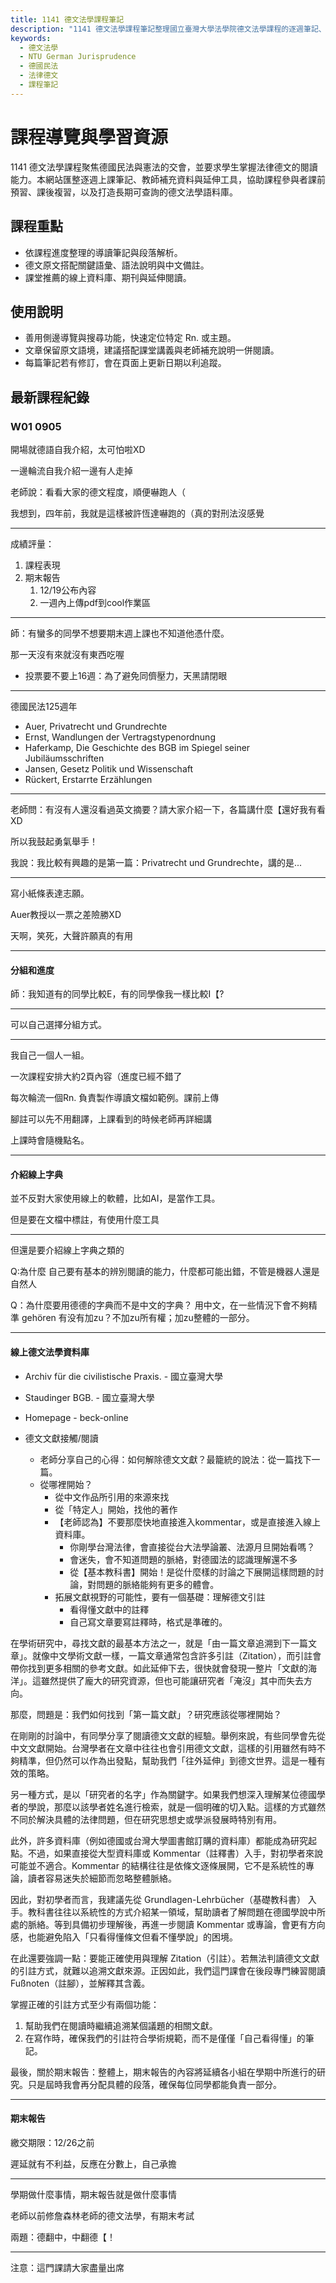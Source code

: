```yaml
---
title: 1141 德文法學課程筆記
description: "1141 德文法學課程筆記整理國立臺灣大學法學院德文法學課程的逐週筆記、德國民法原文與法律德文關鍵詞，協助快速掌握課堂重點與延伸資料。"
keywords:
  - 德文法學
  - NTU German Jurisprudence
  - 德國民法
  - 法律德文
  - 課程筆記
---
```


# 課程導覽與學習資源

1141 德文法學課程聚焦德國民法與憲法的交會，並要求學生掌握法律德文的閱讀能力。本網站匯整逐週上課筆記、教師補充資料與延伸工具，協助課程參與者課前預習、課後複習，以及打造長期可查詢的德文法學語料庫。

## 課程重點

- 依課程進度整理的導讀筆記與段落解析。
- 德文原文搭配關鍵語彙、語法說明與中文備註。
- 課堂推薦的線上資料庫、期刊與延伸閱讀。

## 使用說明

- 善用側邊導覽與搜尋功能，快速定位特定 Rn. 或主題。
- 文章保留原文語境，建議搭配課堂講義與老師補充說明一併閱讀。
- 每篇筆記若有修訂，會在頁面上更新日期以利追蹤。

## 最新課程紀錄

### W01 0905



開場就德語自我介紹，太可怕啦XD

一邊輪流自我介紹一邊有人走掉


老師說：看看大家的德文程度，順便嚇跑人（

我想到，四年前，我就是這樣被許恆達嚇跑的（真的對刑法沒感覺

---


成績評量：

1. 課程表現
2. 期末報告
   1. 12/19公布內容
   2. 一週內上傳pdf到cool作業區



---

師：有蠻多的同學不想要期末週上課也不知道他憑什麼。




那一天沒有來就沒有東西吃喔



- 投票要不要上16週：為了避免同儕壓力，天黑請閉眼



---

德國民法125週年

- Auer, Privatrecht und Grundrechte
- Ernst, Wandlungen der Vertragstypenordnung
- Haferkamp, Die Geschichte des BGB im Spiegel seiner Jubiläumsschriften
- Jansen, Gesetz Politik und Wissenschaft
- Rückert, Erstarrte Erzählungen

---


老師問：有沒有人還沒看過英文摘要？請大家介紹一下，各篇講什麼【還好我有看XD

所以我鼓起勇氣舉手！

我說：我比較有興趣的是第一篇：Privatrecht und Grundrechte，講的是...







---


寫小紙條表達志願。

Auer教授以一票之差險勝XD


天啊，笑死，大聲許願真的有用

---


#### 分組和進度

師：我知道有的同學比較E，有的同學像我一樣比較I【?



---

可以自己選擇分組方式。


---

我自己一個人一組。


一次課程安排大約2頁內容（進度已經不錯了

每次輪流一個Rn. 負責製作導讀文檔如範例。課前上傳

腳註可以先不用翻譯，上課看到的時候老師再詳細講


上課時會隨機點名。



---


#### 介紹線上字典

並不反對大家使用線上的軟體，比如AI，是當作工具。

但是要在文檔中標註，有使用什麼工具

---

但還是要介紹線上字典之類的


Q:為什麼
    自己要有基本的辨別閱讀的能力，什麼都可能出錯，不管是機器人還是自然人


Q：為什麼要用德德的字典而不是中文的字典？
    用中文，在一些情況下會不夠精準
    gehören 有没有加zu？不加zu所有權；加zu整體的一部分。
<!-- 
Bedeutungen (6) ⓘ
jemandes Besitz, jemandes Eigentum sein
Beispiele
das Buch gehört mir
〈in übertragener Bedeutung:〉 (dichterisch) dir will ich gehören (in Liebe verbunden sein)
〈in übertragener Bedeutung:〉 (gehoben) ihr Herz gehört einem andern (sie liebt einen andern)
〈in übertragener Bedeutung:〉 dieser Tag gehört der Familie (wird der Familie gewidmet)
Glied oder Teil eines Ganzen sein, zu etwas zählen
Beispiele
er gehört schon ganz zu unserer Familie
dieser Wein gehört zur Spitzenklasse
(an einer bestimmten Stelle passend) am Platze sein
Beispiele
das Fahrrad gehört nicht in die Wohnung
das gehört nicht hierher
die Kinder gehören um sieben Uhr ins Bett (sollten um sieben Uhr im Bett sein)
für etwas erforderlich, Voraussetzung sein
Beispiele
es gehört viel Mut dazu, diese Aufgabe zu übernehmen
es gehört schon einiges dazu (man muss schon beherzt sein), so etwas zu wagen
dazu gehört nicht viel (sind keine besonderen Eigenschaften oder Fähigkeiten erforderlich)
den Regeln des Anstands, den Normen der Sittlichkeit entsprechen, sich schicken
Grammatik
sich gehören
Beispiele
das gehört sich nicht [für dich]!
benimm dich, wie es sich gehört!
für jemanden angebracht sein, jemandem gebühren (1)
Gebrauch
landschaftlich, besonders süddeutsch, österreichisch
Beispiele
ihm gehört eine Ohrfeige
〈meist in Verbindung mit einem 2. Partizip:〉 der gehört eingesperrt! (man sollte ihn einsperren) -->

---


#### 線上德文法學資料庫


- Archiv für die civilistische Praxis. - 國立臺灣大學
- Staudinger BGB. - 國立臺灣大學
- Homepage - beck-online

- 德文文獻接觸/閱讀
  - 老師分享自己的心得：如何解除德文文獻？最籠統的說法：從一篇找下一篇。
  - 從哪裡開始？
    - 從中文作品所引用的來源來找
    - 從「特定人」開始，找他的著作
    - 【老師認為】不要那麼快地直接進入kommentar，或是直接進入線上資料庫。
      - 你剛學台灣法律，會直接從台大法學論叢、法源月旦開始看嗎？
      - 會迷失，會不知道問題的脈絡，對德國法的認識理解還不多
      - 從【基本教科書】開始！是從什麼樣的討論之下展開這樣問題的討論，對問題的脈絡能夠有更多的體會。
    - 拓展文獻視野的可能性，要有一個基礎：理解德文引註
      - 看得懂文獻中的註釋
      - 自己寫文章要寫註釋時，格式是準確的。

在學術研究中，尋找文獻的最基本方法之一，就是「由一篇文章追溯到下一篇文章」。就像中文學術文獻一樣，一篇文章通常包含許多引註（Zitation），而引註會帶你找到更多相關的參考文獻。如此延伸下去，很快就會發現一整片「文獻的海洋」。這雖然提供了龐大的研究資源，但也可能讓研究者「淹沒」其中而失去方向。

那麼，問題是：我們如何找到「第一篇文獻」？研究應該從哪裡開始？

在剛剛的討論中，有同學分享了閱讀德文文獻的經驗。舉例來說，有些同學會先從中文文獻開始。台灣學者在文章中往往也會引用德文文獻，這樣的引用雖然有時不夠精準，但仍然可以作為出發點，幫助我們「往外延伸」到德文世界。這是一種有效的策略。

另一種方式，是以「研究者的名字」作為關鍵字。如果我們想深入理解某位德國學者的學說，那麼以該學者姓名進行檢索，就是一個明確的切入點。這樣的方式雖然不同於解決具體的法律問題，但在研究思想史或學派發展時特別有用。

此外，許多資料庫（例如德國或台灣大學圖書館訂購的資料庫）都能成為研究起點。不過，如果直接從大型資料庫或 Kommentar（註釋書）入手，對初學者來說可能並不適合。Kommentar 的結構往往是依條文逐條展開，它不是系統性的專論，讀者容易迷失於細節而忽略整體脈絡。

因此，對初學者而言，我建議先從 Grundlagen-Lehrbücher（基礎教科書） 入手。教科書往往以系統性的方式介紹某一領域，幫助讀者了解問題在德國學說中所處的脈絡。等到具備初步理解後，再進一步閱讀 Kommentar 或專論，會更有方向感，也能避免陷入「只看得懂條文但看不懂學說」的困境。

在此還要強調一點：要能正確使用與理解 Zitation（引註）。若無法判讀德文文獻的引註方式，就難以追溯文獻來源。正因如此，我們這門課會在後段專門練習閱讀 Fußnoten（註腳），並解釋其含義。

掌握正確的引註方式至少有兩個功能：

1.	幫助我們在閱讀時繼續追溯某個議題的相關文獻。
2.	在寫作時，確保我們的引註符合學術規範，而不是僅僅「自己看得懂」的筆記。

最後，關於期末報告：整體上，期末報告的內容將延續各小組在學期中所進行的研究。只是屆時我會再分配具體的段落，確保每位同學都能負責一部分。



---

#### 期末報告


繳交期限：12/26之前

遲延就有不利益，反應在分數上，自己承擔

---

學期做什麼事情，期末報告就是做什麼事情


老師以前修詹森林老師的德文法學，有期末考試

兩題：德翻中，中翻德【！

---

注意：這門課請大家盡量出席



